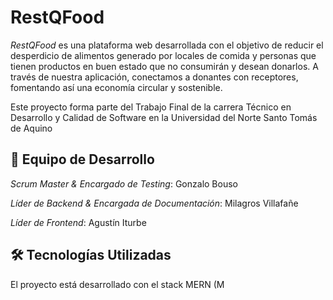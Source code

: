 # RestQFood

*RestQFood* es una plataforma web desarrollada con el objetivo de reducir el desperdicio de alimentos generado por locales de comida y personas que tienen productos en buen estado que no consumirán y desean donarlos. A través de nuestra aplicación, conectamos a donantes con receptores, fomentando así una economía circular y sostenible.

Este proyecto forma parte del Trabajo Final de la carrera Técnico en Desarrollo y Calidad de Software en la Universidad del Norte Santo Tomás de Aquino

## 👥 Equipo de Desarrollo
*Scrum Master & Encargado de Testing*: Gonzalo Bouso

*Líder de Backend & Encargada de Documentación*: Milagros Villafañe

*Líder de Frontend*: Agustín Iturbe

## 🛠 Tecnologías Utilizadas 
El proyecto está desarrollado con el stack MERN (M